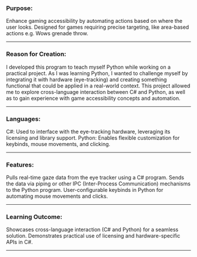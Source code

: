 ### Purpose:

Enhance gaming accessibility by automating actions based on where the user looks.
Designed for games requiring precise targeting, like area-based actions e.g. Wows grenade throw.

---
### Reason for Creation:
I developed this program to teach myself Python while working on a practical project. 
As I was learning Python, I wanted to challenge myself by integrating it with hardware (eye-tracking) and creating something functional that could be applied in a real-world context. 
This project allowed me to explore cross-language interaction between C# and Python, as well as to gain experience with game accessibility concepts and automation.

---
### Languages:

C#: Used to interface with the eye-tracking hardware, leveraging its licensing and library support.
Python: Enables flexible customization for keybinds, mouse movements, and clicking.

---
### Features:

Pulls real-time gaze data from the eye tracker using a C# program.
Sends the data via piping or other IPC (Inter-Process Communication) mechanisms to the Python program.
User-configurable keybinds in Python for automating mouse movements and clicks.

---
### Learning Outcome:

Showcases cross-language interaction (C# and Python) for a seamless solution.
Demonstrates practical use of licensing and hardware-specific APIs in C#.

---
